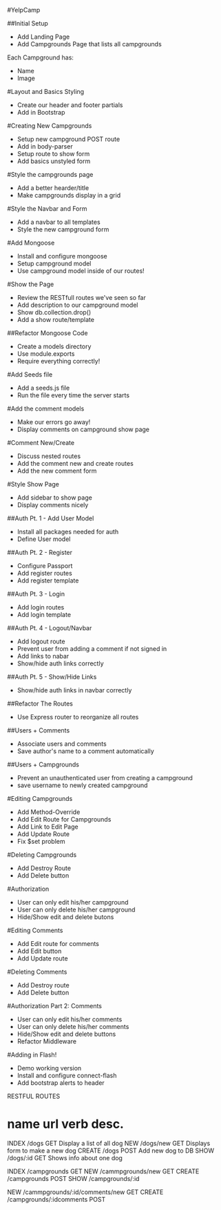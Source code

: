 #YelpCamp

##Initial Setup
* Add Landing Page
* Add Campgrounds Page that lists all campgrounds

Each Campground has:
* Name
* Image

#Layout and Basics Styling
* Create our header and footer partials
* Add in Bootstrap

#Creating New Campgrounds
* Setup new campground POST route
* Add  in body-parser
* Setup route to show form
* Add basics unstyled form

#Style the campgrounds page
* Add a better hearder/title
* Make campgrounds display in a grid

#Style the Navbar and Form
* Add a navbar to all templates
* Style the new campground form

#Add Mongoose
* Install and configure mongoose
* Setup campground model
* Use campground model inside of our routes!

#Show the Page
* Review the RESTfull routes we've seen so far
* Add description to our campground model
* Show db.collection.drop()
* Add a show route/template

##Refactor Mongoose Code
* Create a models directory
* Use module.exports
* Require everything correctly!

#Add Seeds file
* Add a seeds.js file
* Run the file every time the server starts

#Add the comment models
* Make our errors go away!
* Display comments on campground show page

#Comment New/Create
* Discuss nested routes
* Add the comment new and create routes
* Add the new comment form

#Style Show Page
* Add sidebar to show page
* Display comments nicely

##Auth Pt. 1 - Add User Model
* Install all packages needed for auth
* Define User model

##Auth Pt. 2 - Register
* Configure Passport
* Add register routes
* Add register template

##Auth Pt. 3 - Login
* Add login routes
* Add login template

##Auth Pt. 4 - Logout/Navbar
* Add logout route
* Prevent user from adding a comment if not signed in 
* Add links to nabar
* Show/hide auth links correctly

##Auth Pt. 5 - Show/Hide Links
* Show/hide auth links in navbar correctly

##Refactor The Routes
* Use Express router to reorganize all routes


##Users + Comments
* Associate users and comments
* Save author's name to a comment automatically

##Users + Campgrounds
* Prevent an unauthenticated user from creating a campground
* save username to newly created campground

#Editing Campgrounds
* Add Method-Override
* Add Edit Route for Campgrounds
* Add Link to Edit Page
* Add Update Route
* Fix $set problem

#Deleting Campgrounds
* Add Destroy Route
* Add Delete button

#Authorization
* User can only edit his/her campground
* User can only delete his/her campground
* Hide/Show edit and delete butons

#Editing Comments
* Add Edit route for comments
* Add Edit button
* Add Update route

#Deleting Comments
* Add Destroy route
* Add Delete button

#Authorization Part 2: Comments
* User can only edit his/her comments
* User can only delete his/her comments
* Hide/Show edit and delete buttons
* Refactor Middleware

#Adding in Flash!
* Demo working version
* Install and configure connect-flash
* Add bootstrap alerts to header






RESTFUL ROUTES

name      url      verb    desc.
===============================================
INDEX   /dogs      GET   Display a list of all dog
NEW     /dogs/new  GET   Displays form to make a new dog
CREATE  /dogs      POST  Add new dog to DB
SHOW    /dogs/:id  GET   Shows info about one dog

INDEX       /campgrounds        GET
NEW         /cammpgrounds/new   GET
CREATE      /campgrounds        POST
SHOW        /campgrounds/:id

NEW         /cammpgrounds/:id/comments/new   GET
CREATE      /campgrounds/:idcomments         POST


